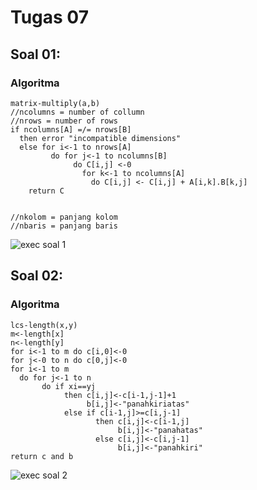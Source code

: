 # Tugas 07

## Soal 01: 
### Algoritma
```
matrix-multiply(a,b)
//ncolumns = number of collumn
//nrows = number of rows
if ncolumns[A] =/= nrows[B]
  then error "incompatible dimensions"
  else for i<-1 to nrows[A]
         do for j<-1 to ncolumns[B]
              do C[i,j] <-0
                for k<-1 to ncolumns[A]
                  do C[i,j] <- C[i,j] + A[i,k].B[k,j]
    return C


//nkolom = panjang kolom
//nbaris = panjang baris
```
![exec soal 1][soal-01]

## Soal 02:
### Algoritma
```
lcs-length(x,y)
m<-length[x]
n<-length[y]
for i<-1 to m do c[i,0]<-0
for j<-0 to n do c[0,j]<-0
for i<-1 to m
  do for j<-1 to n
       do if xi==yj
            then c[i,j]<-c[i-1,j-1]+1
                 b[i,j]<-"panahkiriatas"
            else if c[i-1,j]>=c[i,j-1]
                   then c[i,j]<-c[i-1,j]
                        b[i,j]<-"panahatas"
                   else c[i,j]<-c[i,j-1]
                        b[i,j]<-"panahkiri"
return c and b
```
![exec soal 2][soal-02]


[soal-01]: https://github.com/miun173/analgo-01/blob/master/tugas-07/soal-01.png
[soal-02]: https://github.com/miun173/analgo-01/blob/master/tugas-07/soal-02.png